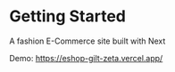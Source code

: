# Getting Started

A fashion E-Commerce site built with Next

Demo: https://eshop-gilt-zeta.vercel.app/

